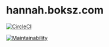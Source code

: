 hannah.boksz.com
==============

[![CircleCI](https://dl.circleci.com/status-badge/img/gh/pboksz/hania-boksz/tree/master.svg?style=svg)](https://dl.circleci.com/status-badge/redirect/gh/pboksz/hania-boksz/tree/master)

[![Maintainability](https://api.codeclimate.com/v1/badges/7f106475339854c35a28/maintainability)](https://codeclimate.com/github/pboksz/hania-boksz/maintainability)
